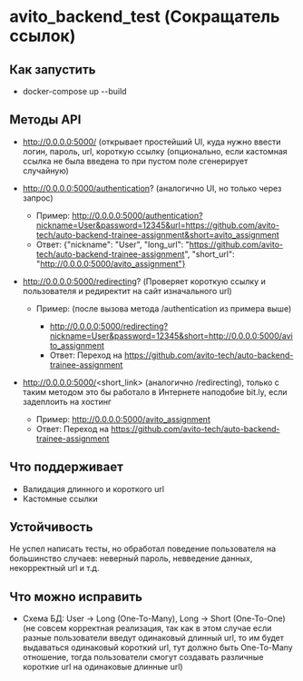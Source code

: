 # avito_backend_test (Сокращатель ссылок)

## Как запустить

- docker-compose up --build

## Методы API
- http://0.0.0.0:5000/ (открывает простейший UI, куда нужно ввести логин, пароль, url, короткую ссылку (опционально, если кастомная ссылка не была введена то при пустом поле сгенерирует случайную)
- http://0.0.0.0:5000/authentication? (аналогично UI, но только через запрос)
    - Пример: http://0.0.0.0:5000/authentication?nickname=User&password=12345&url=https://github.com/avito-tech/auto-backend-trainee-assignment&short=avito_assignment
    - Ответ: {"nickname": "User", "long_url": "https://github.com/avito-tech/auto-backend-trainee-assignment", "short_url": "http://0.0.0.0:5000/avito_assignment"}
- http://0.0.0.0:5000/redirecting? (Проверяет короткую ссылку и пользователя и редиректит на сайт изначального url)

    - Пример: (после вызова метода /authentication из примера выше)
        
        - http://0.0.0.0:5000/redirecting?nickname=User&password=12345&short=http://0.0.0.0:5000/avito_assignment
        - Ответ: Переход на https://github.com/avito-tech/auto-backend-trainee-assignment
- http://0.0.0.0:5000/<short_link> (аналогично /redirecting), только с таким методом это бы работало в Интернете наподобие bit.ly, если задеплоить на хостинг
    
    - Пример: http://0.0.0.0:5000/avito_assignment
    - Ответ: Переход на https://github.com/avito-tech/auto-backend-trainee-assignment

## Что поддерживает
- Валидация длинного и короткого url
- Кастомные ссылки

## Устойчивость
Не успел написать тесты, но обработал поведение пользователя на большинство случаев: неверный пароль, невведение данных, некорректный url и т.д.

## Что можно исправить

- Схема БД: User -> Long (One-To-Many), Long -> Short (One-To-One) (не совсем корректная реализация, так как в этом случае если разные пользователи введут одинаковый длинный url, то им будет выдаваться одинаковый короткий url, тут должно быть One-To-Many отношение, тогда пользователи смогут создавать различные короткие url на одинаковые длинные url)
